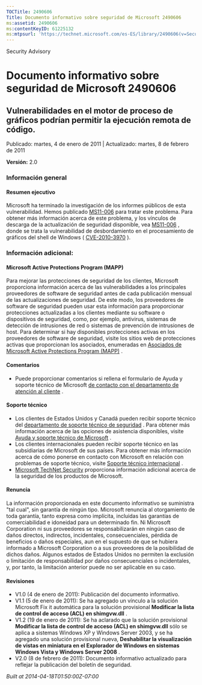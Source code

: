 ```yaml
---
TOCTitle: 2490606
Title: Documento informativo sobre seguridad de Microsoft 2490606
ms:assetid: 2490606
ms:contentKeyID: 61225132
ms:mtpsurl: 'https://technet.microsoft.com/es-ES/library/2490606(v=Security.10)'
---
```


Security Advisory

Documento informativo sobre seguridad de Microsoft 2490606
==========================================================

Vulnerabilidades en el motor de proceso de gráficos podrían permitir la ejecución remota de código.
---------------------------------------------------------------------------------------------------

Publicado: martes, 4 de enero de 2011 | Actualizado: martes, 8 de febrero de 2011

**Versión:** 2.0

### Información general

#### Resumen ejecutivo

Microsoft ha terminado la investigación de los informes públicos de esta vulnerabilidad. Hemos publicado [MS11-006](http://technet.microsoft.com/security/bulletin/ms11-006) para tratar este problema. Para obtener más información acerca de este problema, y los vínculos de descarga de la actualización de seguridad disponible, vea [MS11-006](http://technet.microsoft.com/security/bulletin/ms11-006) , donde se trata la vulnerabilidad de desbordamiento en el procesamiento de gráficos del shell de Windows ( [CVE-2010-3970](http://www.cve.mitre.org/cgi-bin/cvename.cgi?name=cve-2010-3970) ).

### Información adicional:

#### Microsoft Active Protections Program (MAPP)

Para mejorar las protecciones de seguridad de los clientes, Microsoft proporciona información acerca de las vulnerabilidades a los principales proveedores de software de seguridad antes de cada publicación mensual de las actualizaciones de seguridad. De este modo, los proveedores de software de seguridad pueden usar esta información para proporcionar protecciones actualizadas a los clientes mediante su software o dispositivos de seguridad, como, por ejemplo, antivirus, sistemas de detección de intrusiones de red o sistemas de prevención de intrusiones de host. Para determinar si hay disponibles protecciones activas en los proveedores de software de seguridad, visite los sitios web de protecciones activas que proporcionan los asociados, enumeradas en [Asociados de Microsoft Active Protections Program (MAPP)](http://www.microsoft.com/security/msrc/mapp/partners.mspx) .

#### Comentarios

-   Puede proporcionar comentarios si rellena el formulario de Ayuda y soporte técnico de Microsoft [de contacto con el departamento de atención al cliente](https://support.microsoft.com/common/survey.aspx?scid=sw;en;1257&amp;showpage=1&amp;ws=technet&amp;sd=tech) .

#### Soporte técnico

-   Los clientes de Estados Unidos y Canadá pueden recibir soporte técnico del [departamento de soporte técnico de seguridad](http://go.microsoft.com/fwlink/?linkid=21131) . Para obtener más información acerca de las opciones de asistencia disponibles, visite [Ayuda y soporte técnico de Microsoft](http://support.microsoft.com/) .
-   Los clientes internacionales pueden recibir soporte técnico en las subsidiarias de Microsoft de sus países. Para obtener más información acerca de cómo ponerse en contacto con Microsoft en relación con problemas de soporte técnico, visite [Soporte técnico internacional](http://go.microsoft.com/fwlink/?linkid=21155) .
-   [Microsoft TechNet Security](http://technet.microsoft.com/es-es/security/default.aspx) proporciona información adicional acerca de la seguridad de los productos de Microsoft.

#### Renuncia

La información proporcionada en este documento informativo se suministra "tal cual", sin garantía de ningún tipo. Microsoft renuncia al otorgamiento de toda garantía, tanto expresa como implícita, incluidas las garantías de comerciabilidad e idoneidad para un determinado fin. Ni Microsoft Corporation ni sus proveedores se responsabilizarán en ningún caso de daños directos, indirectos, incidentales, consecuenciales, pérdida de beneficios o daños especiales, aun en el supuesto de que se hubiera informado a Microsoft Corporation o a sus proveedores de la posibilidad de dichos daños. Algunos estados de Estados Unidos no permiten la exclusión o limitación de responsabilidad por daños consecuenciales o incidentales, y, por tanto, la limitación anterior puede no ser aplicable en su caso.

#### Revisiones

-   V1.0 (4 de enero de 2011): Publicación del documento informativo.
-   V1.1 (5 de enero de 2011): Se ha agregado un vínculo a la solución Microsoft Fix it automática para la solución provisional **Modificar la lista de control de acceso (ACL) en shimgvw.dll** .
-   V1.2 (19 de enero de 2011): Se ha aclarado que la solución provisional **Modificar la lista de control de acceso (ACL) en shimgvw.dll** sólo se aplica a sistemas Windows XP y Windows Server 2003, y se ha agregado una solución provisional nueva, **Deshabilitar la visualización de vistas en miniatura en el Explorador de Windows en sistemas Windows Vista y Windows Server 2008** .
-   V2.0 (8 de febrero de 2011): Documento informativo actualizado para reflejar la publicación del boletín de seguridad.

*Built at 2014-04-18T01:50:00Z-07:00*
